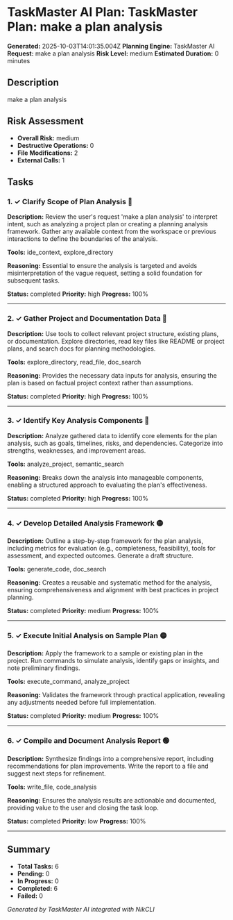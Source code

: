 # TaskMaster AI Plan: TaskMaster Plan: make a plan analysis

**Generated:** 2025-10-03T14:01:35.004Z
**Planning Engine:** TaskMaster AI
**Request:** make a plan analysis
**Risk Level:** medium
**Estimated Duration:** 0 minutes

## Description

make a plan analysis

## Risk Assessment

- **Overall Risk:** medium
- **Destructive Operations:** 0
- **File Modifications:** 2
- **External Calls:** 1

## Tasks

### 1. ✓ Clarify Scope of Plan Analysis 🔴

**Description:** Review the user's request 'make a plan analysis' to interpret intent, such as analyzing a project plan or creating a planning analysis framework. Gather any available context from the workspace or previous interactions to define the boundaries of the analysis.

**Tools:** ide_context, explore_directory

**Reasoning:** Essential to ensure the analysis is targeted and avoids misinterpretation of the vague request, setting a solid foundation for subsequent tasks.

**Status:** completed
**Priority:** high
**Progress:** 100%

---

### 2. ✓ Gather Project and Documentation Data 🔴

**Description:** Use tools to collect relevant project structure, existing plans, or documentation. Explore directories, read key files like README or project plans, and search docs for planning methodologies.

**Tools:** explore_directory, read_file, doc_search

**Reasoning:** Provides the necessary data inputs for analysis, ensuring the plan is based on factual project context rather than assumptions.

**Status:** completed
**Priority:** high
**Progress:** 100%

---

### 3. ✓ Identify Key Analysis Components 🔴

**Description:** Analyze gathered data to identify core elements for the plan analysis, such as goals, timelines, risks, and dependencies. Categorize into strengths, weaknesses, and improvement areas.

**Tools:** analyze_project, semantic_search

**Reasoning:** Breaks down the analysis into manageable components, enabling a structured approach to evaluating the plan's effectiveness.

**Status:** completed
**Priority:** high
**Progress:** 100%

---

### 4. ✓ Develop Detailed Analysis Framework 🟡

**Description:** Outline a step-by-step framework for the plan analysis, including metrics for evaluation (e.g., completeness, feasibility), tools for assessment, and expected outcomes. Generate a draft structure.

**Tools:** generate_code, doc_search

**Reasoning:** Creates a reusable and systematic method for the analysis, ensuring comprehensiveness and alignment with best practices in project planning.

**Status:** completed
**Priority:** medium
**Progress:** 100%

---

### 5. ✓ Execute Initial Analysis on Sample Plan 🟡

**Description:** Apply the framework to a sample or existing plan in the project. Run commands to simulate analysis, identify gaps or insights, and note preliminary findings.

**Tools:** execute_command, analyze_project

**Reasoning:** Validates the framework through practical application, revealing any adjustments needed before full implementation.

**Status:** completed
**Priority:** medium
**Progress:** 100%

---

### 6. ✓ Compile and Document Analysis Report 🟢

**Description:** Synthesize findings into a comprehensive report, including recommendations for plan improvements. Write the report to a file and suggest next steps for refinement.

**Tools:** write_file, code_analysis

**Reasoning:** Ensures the analysis results are actionable and documented, providing value to the user and closing the task loop.

**Status:** completed
**Priority:** low
**Progress:** 100%

---

## Summary

- **Total Tasks:** 6
- **Pending:** 0
- **In Progress:** 0
- **Completed:** 6
- **Failed:** 0

*Generated by TaskMaster AI integrated with NikCLI*
